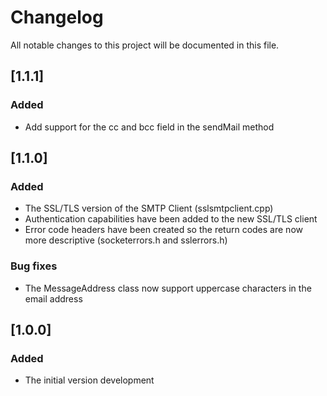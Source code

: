 # Changelog
All notable changes to this project will be documented in this file.

## [1.1.1]

### Added
- Add support for the cc and bcc field in the sendMail method

## [1.1.0]

### Added
- The SSL/TLS version of the SMTP Client (sslsmtpclient.cpp)
- Authentication capabilities have been added to the new SSL/TLS client
- Error code headers have been created so the return codes are now more descriptive (socketerrors.h and sslerrors.h)

### Bug fixes

- The MessageAddress class now support uppercase characters in the email address

## [1.0.0]

### Added
- The initial version development